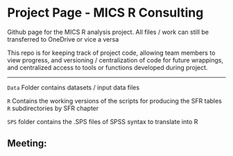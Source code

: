 # Project Page - MICS R Consulting


Github page for the MICS R analysis project. All files / work can still be transferred to OneDrive or vice a versa

This repo is for keeping track of project code, allowing team members to view progress, and versioning / centralization of code for future wrappings, and centralized access to tools or functions developed during project. 


---

`Data` Folder contains datasets / input data files 

`R` Contains the working versions of the scripts for producing the SFR tables
`R` subdirectories by SFR chapter

`SPS` folder contains the .SPS files of SPSS syntax to translate into R



## Meeting:

